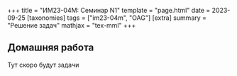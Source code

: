 +++
title = "ИМ23-04М: Семинар N1"
template = "page.html"
date = 2023-09-25
[taxonomies]
tags = ["im23-04m", "OAG"]
[extra]
summary = "Решение задач"
mathjax = "tex-mml"
+++

<!-- more -->

## Домашняя работа

Тут скоро будут задачи